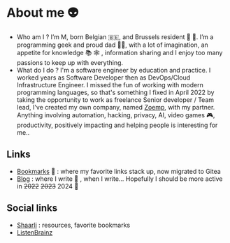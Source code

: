# About me :alien:
- Who am I ? I’m M, born Belgian :belgium:, and Brussels resident 🍻 🍫. I’m a programming geek and proud dad 👨‍🍼, with a lot of imagination, an appetite for knowledge 📚 🕸️ , information sharing and I enjoy too many passions to keep up with everything.
- What do I do ? I'm a software engineer by education and practice. I worked years as Software Developer then as DevOps/Cloud Infrastructure Engineer. I missed the fun of working with modern programming languages, so that's something I fixed in April 2022 by taking the opportunity to work as freelance Senior developer / Team lead, I've created my own company, named [Zoemp](https://github.com/Zoemp), with my partner. Anything involving automation, hacking, privacy, AI, video games  🎮, productivity, positively impacting and helping people is interesting for me..

## Links
- [Bookmarks](https://gitea.zoemp.be/morgan/bookmarks) :bookmark: : where my favorite links stack up, now migrated to Gitea
- [Blog](https://morgan.zoemp.be/) : where I write :brain: , when I write... Hopefully I should be more active in ~~2022~~ ~~2023~~ 2024 🤣

## Social links
- [Shaarli](https://shaarli.zoemp.be) : resources, favorite bookmarks
- [ListenBrainz](https://listenbrainz.org/user/SansGuidon/)

